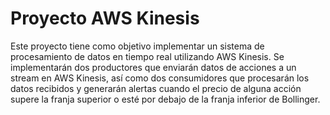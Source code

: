 # Proyecto AWS Kinesis

Este proyecto tiene como objetivo implementar un sistema de procesamiento de datos en tiempo real utilizando AWS Kinesis. Se implementarán dos productores que enviarán datos de acciones a un stream en AWS Kinesis, así como dos consumidores que procesarán los datos recibidos y generarán alertas cuando el precio de alguna acción supere la franja superior o esté por debajo de la franja inferior de Bollinger.
